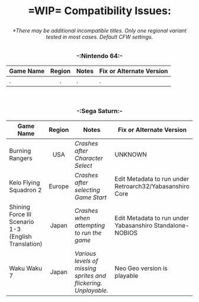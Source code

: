# <p align=center>=WIP= Compatibility Issues:</p>



###### <p align=center> *There may be additional incompatible titles. Only one regional variant tested in most cases. Default CFW settings. </p>



### <p align=center>-:Nintendo 64:-</p>

| **Game Name**                                        | **Region** | **Notes**                                                       | **Fix or Alternate Version**                              |
| ---------------------------------------------------- | :--------: | --------------------------------------------------------------- | --------------------------------------------------------- |
| .                                                    | .          | .                                                               | .                                                         |

<br>

### <p align=center>-:Sega Saturn:-</p>

| **Game Name**                                        | **Region** | **Notes**                                                       | **Fix or Alternate Version**                              |
| ---------------------------------------------------- | :--------: | --------------------------------------------------------------- | --------------------------------------------------------- |
| Burning Rangers                                      | USA        | *Crashes after Character Select*                                | UNKNOWN                                                   |
| Keio Flying Squadron 2                               | Europe     | *Crashes after selecting Game Start*                            | Edit Metadata to run under Retroarch32/Yabasanshiro Core  |
| Shining Force III Scenario 1-3 (English Translation) | Japan      | *Crashes when attempting to run the game*                       | Edit Metadata to run under Yabasanshiro Standalone-NOBIOS |
| Waku Waku 7                                          | Japan      | *Various levels of missing sprites and flickering. Unplayable.* | Neo Geo version is playable                               |

<br>
